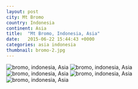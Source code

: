 ```yaml
---
layout: post
city: Mt Bromo
country: Indonesia
continent: Asia
title:  "Mt Bromo, Indonesia, Asia"
date:   2015-06-22 15:44:43 +0000
categories: asia indonesia
thumbnail: bromo-2.jpg
---
```


<div class="img-container">
	<img class="img-responsive" src="{{ site.baseurl }}/img/countries/indonesia/bromo-1.jpg" alt="bromo, indonesia, Asia"/>
	<img class="img-responsive" src="{{ site.baseurl }}/img/countries/indonesia/bromo-2.jpg" alt="bromo, indonesia, Asia"/>
	<img class="img-responsive" src="{{ site.baseurl }}/img/countries/indonesia/bromo-3.jpg" alt="bromo, indonesia, Asia"/>
	<img class="img-responsive" src="{{ site.baseurl }}/img/countries/indonesia/bromo-4.jpg" alt="bromo, indonesia, Asia"/>
	<img class="img-responsive" src="{{ site.baseurl }}/img/countries/indonesia/bromo-5.jpg" alt="bromo, indonesia, Asia"/>
</div>
